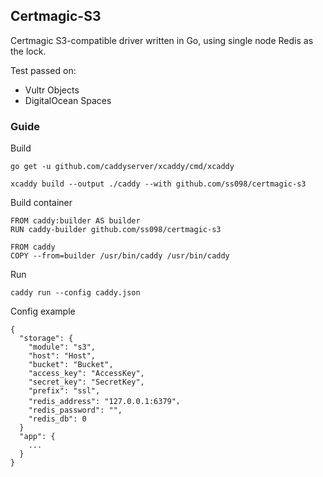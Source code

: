 ## Certmagic-S3

Certmagic S3-compatible driver written in Go, using single node Redis as the lock.

Test passed on:

 - Vultr Objects
 - DigitalOcean Spaces

### Guide
    
Build

    go get -u github.com/caddyserver/xcaddy/cmd/xcaddy
    
    xcaddy build --output ./caddy --with github.com/ss098/certmagic-s3

Build container

    FROM caddy:builder AS builder
    RUN caddy-builder github.com/ss098/certmagic-s3
    
    FROM caddy
    COPY --from=builder /usr/bin/caddy /usr/bin/caddy

Run

    caddy run --config caddy.json

Config example

    {
      "storage": {
        "module": "s3",
        "host": "Host",
        "bucket": "Bucket",
        "access_key": "AccessKey",
        "secret_key": "SecretKey",
        "prefix": "ssl",
        "redis_address": "127.0.0.1:6379"，
        "redis_password": "",
        "redis_db": 0
      }
      "app": {
        ...
      }
    }
